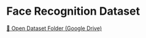# Face Recognition Dataset

[🔗 Open Dataset Folder (Google Drive)](https://drive.google.com/drive/folders/19lgATGyvP4ikyfitC4_t59kMrMBxzxp4)
